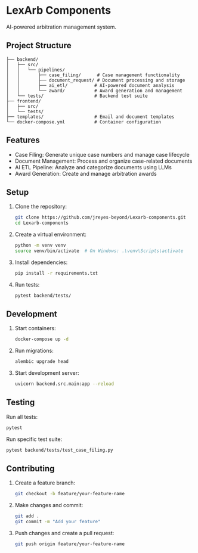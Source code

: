 # LexArb Components

AI-powered arbitration management system.

## Project Structure

```
├── backend/
│   ├── src/
│   │   └── pipelines/
│   │       ├── case_filing/      # Case management functionality
│   │       ├── document_request/ # Document processing and storage
│   │       ├── ai_etl/          # AI-powered document analysis
│   │       └── award/           # Award generation and management
│   └── tests/                   # Backend test suite
├── frontend/
│   ├── src/
│   └── tests/
├── templates/                   # Email and document templates
└── docker-compose.yml           # Container configuration
```

## Features

- Case Filing: Generate unique case numbers and manage case lifecycle
- Document Management: Process and organize case-related documents
- AI ETL Pipeline: Analyze and categorize documents using LLMs
- Award Generation: Create and manage arbitration awards

## Setup

1. Clone the repository:
   ```bash
   git clone https://github.com/jreyes-beyond/Lexarb-components.git
   cd Lexarb-components
   ```

2. Create a virtual environment:
   ```bash
   python -m venv venv
   source venv/bin/activate  # On Windows: .\venv\Scripts\activate
   ```

3. Install dependencies:
   ```bash
   pip install -r requirements.txt
   ```

4. Run tests:
   ```bash
   pytest backend/tests/
   ```

## Development

1. Start containers:
   ```bash
   docker-compose up -d
   ```

2. Run migrations:
   ```bash
   alembic upgrade head
   ```

3. Start development server:
   ```bash
   uvicorn backend.src.main:app --reload
   ```

## Testing

Run all tests:
```bash
pytest
```

Run specific test suite:
```bash
pytest backend/tests/test_case_filing.py
```

## Contributing

1. Create a feature branch:
   ```bash
   git checkout -b feature/your-feature-name
   ```

2. Make changes and commit:
   ```bash
   git add .
   git commit -m "Add your feature"
   ```

3. Push changes and create a pull request:
   ```bash
   git push origin feature/your-feature-name
   ```